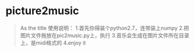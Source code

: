﻿picture2music
=============
>
>As the title
>使用说明：
>1.首先你得装个python2.7，连带装上numpy
>2.把图片文件拖放在pic2music.py上，执行
>3.音乐会生成在图片文件所在目录上，是midi格式的
>4.enjoy it
